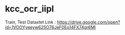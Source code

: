 # kcc_ocr_iipl
Train, Test Datastet Link : https://drive.google.com/open?id=1VOOYyeeyw625O76JeF0Eo14FX74gr6Ml
